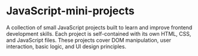 # JavaScript-mini-projects
A collection of small JavaScript projects built to learn and improve frontend development skills. Each project is self-contained with its own HTML, CSS, and JavaScript files. These projects cover DOM manipulation, user interaction, basic logic, and UI design principles.
